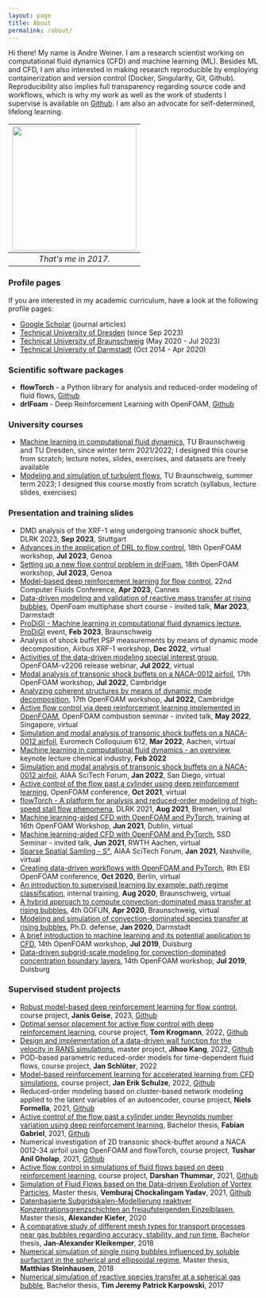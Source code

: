 ```yaml
---
layout: page
title: About
permalink: /about/
---
```


Hi there! My name is Andre Weiner. I am a research scientist working on computational fluid dynamics (CFD) and machine learning (ML). Besides ML and CFD, I am also interested in making research reproducible by employing containerization and version control (Docker, Singularity, Git, Github). Reproducibility also implies full transparency regarding source code and workflows, which is why my work as well as the work of students I supervise is available on [Github](https://github.com/AndreWeiner). I am also an advocate for self-determined, lifelong learning.

| <img src="{{ site.baseurl }}/assets/img/andre_weiner_reduced-edited.jpg"  width="250"> |
|:--:|
|*That's me in 2017.*|

### Profile pages

If you are interested in my academic curriculum, have a look at the following profile pages:

- [Google Scholar](https://scholar.google.de/citations?user=wCmTgzgAAAAJ&hl=de) (journal articles)
- [Technical University of Dresden](https://tu-dresden.de/ing/maschinenwesen/ism/psm/die-professur/beschaeftigte/weiner-andre) (since Sep 2023)
- [Technical University of Braunschweig](https://www.tu-braunschweig.de/ism/forschung/modellierung-und-regelung-von-stroemungen/mitarbeiter/weiner) (May 2020 - Jul 2023)
- [Technical University of Darmstadt](https://www.mma.tu-darmstadt.de/index/mitarbeiter_3/mitarbeiter_details_mma_45120.en.jsp) (Oct 2014 - Apr 2020)

### Scientific software packages

- **flowTorch** - a Python library for analysis and reduced-order modeling of fluid flows, [Github](https://github.com/FlowModelingControl/flowtorch)
- **drlFoam** - Deep Reinforcement Learning with OpenFOAM, [Github](https://github.com/OFDataCommittee/drlfoam)

### University courses

- [Machine learning in computational fluid dynamics](https://github.com/AndreWeiner/ml-cfd-lecture), TU Braunschweig and TU Dresden, since winter term 2021/2022; I designed this course from scratch; lecture notes, slides, exercises, and datasets are freely available
- [Modeling and simulation of turbulent flows](https://github.com/AndreWeiner/turbulence_modelling_lecture), TU Braunschweig, summer term 2023; I designed this course mostly from scratch (syllabus, lecture slides, exercises)

### Presentation and training slides

- DMD analysis of the XRF-1 wing undergoing transonic shock buffet, DLRK 2023, **Sep 2023**, Stuttgart
- [Advances in the application of DRL to flow control](https://andreweiner.github.io/reveal.js/ofw_talk_2023.html#/), 18th OpenFOAM workshop, **Jul 2023**, Genoa
- [Setting up a new flow control problem in drlFoam](https://andreweiner.github.io/reveal.js/ofw_training_2023.html#/), 18th OpenFOAM workshop, **Jul 2023**, Genoa
- [Model-based deep reinforcement learning for flow control](https://andreweiner.github.io/reveal.js/cfc2023.html#/), 22nd Computer Fluids Conference, **Apr 2023**, Cannes
- [Data-driven modeling and validation of reactive mass transfer at rising bubbles](https://andreweiner.github.io/reveal.js/ofmf_short_course_mar2023.html#/), OpenFoam multiphase short course - invited talk, **Mar 2023**, Darmstadt
- [ProDiGI - Machine learning in computational fluid dynamics lecture](https://andreweiner.github.io/reveal.js/prodigi_final.html#/), [ProDiGI](https://www.tu-braunschweig.de/en/teaching-and-media-education/our-services/international-teaching/prodigi) event, **Feb 2023**, Braunschweig
- Analysis of shock buffet PSP measurements by means of dynamic mode decomposition, Airbus XRF-1 workshop, **Dec 2022**, virtual
- [Activities of the data-driven modeling special interest group](https://andreweiner.github.io/reveal.js/release_webinar_2206.html#/), OpenFOAM-v2206 release webinar, **Jul 2022**, virtual
- [Modal analysis of transonic shock buffets on a NACA-0012 airfoil](https://andreweiner.github.io/reveal.js/ofw2022_naca_dmd.html#/), 17th OpenFOAM workshop, **Jul 2022**, Cambridge
- [Analyzing coherent structures by means of dynamic mode decomposition](https://andreweiner.github.io/reveal.js/ofw2022_dmd_training.html#/), 17th OpenFOAM workshop, **Jul 2022**, Cambridge
- [Active flow control via deep reinforcement learning implemented in OpenFOAM](https://andreweiner.github.io/reveal.js/combustion_seminar_may2022.html#/), OpenFOAM combustion seminar - invited talk, **May 2022**, Singapore, virtual
- [Simulation and modal analysis of transonic shock buffets on a NACA-0012 airfoil](https://andreweiner.github.io/reveal.js/euromech2022_buffet.html#/), Euromech Colloquium 612, **Mar 2022**, Aachen, virtual
- [Machine learning in computational fluid dynamics - an overview](https://andreweiner.github.io/reveal.js/mlcfd_overview_feb2022.html#/), keynote lecture chemical industry, **Feb 2022**
- [Simulation and modal analysis of transonic shock buffets on a NACA-0012 airfoil](https://andreweiner.github.io/reveal.js/aiaa2022_buffet.html#/), AIAA SciTech Forum, **Jan 2022**, San Diego, virtual
- [Active control of the flow past a cylinder using deep reinforcement learning](https://andreweiner.github.io/reveal.js/of_conf_2021.html#/), OpenFOAM conference, **Oct 2021**, virtual
- [flowTorch - A platform for analysis and reduced-order modeling of high-speed stall flow phenomena](https://andreweiner.github.io/reveal.js/DLRK_2021.html#/), DLRK 2021, **Aug 2021**, Bremen, virtual
- [Machine learning-aided CFD with OpenFOAM and PyTorch](https://andreweiner.github.io/reveal.js/ofw_training_2021.html#/), training at 16th OpenFOAM Workshop, **Jun 2021**, Dublin, virtual
- [Machine learning-aided CFD with OpenFOAM and PyTorch](https://andreweiner.github.io/reveal.js/ssd_seminar_2021.html#/), SSD Seminar - invited talk, **Jun 2021**, RWTH Aachen, virtual
- [Sparse Spatial Samling - S³](https://wp-ml-cfd.s3.eu-central-1.amazonaws.com/wp-content/uploads/2020/12/29173309/aiaa_2021_fernex_weiner_noack_semaan.pdf), AIAA SciTech Forum, **Jan 2021**, Nashville, virtual
- [Creating data-driven workflows with OpenFOAM and PyTorch](https://andreweiner.github.io/reveal.js/of_conf_2020.html#/), 8th ESI OpenFOAM conference, **Oct 2020**, Berlin, virtual
- [An introduction to supervised learning by example: path regime classification](https://andreweiner.github.io/reveal.js/path_regime_classification_2020.html#/), internal training, **Aug 2020**, Braunschweig, virtual
- [A hybrid approach to compute convection-dominated mass transfer at rising bubbles](https://andreweiner.github.io/reveal.js/gofun2020.html#/), 4th GOFUN, **Apr 2020**, Braunschweig, virtual
- [Modeling and simulation of convection-dominated species transfer at rising bubbles](https://andreweiner.github.io/reveal.js/phd_defence.html#/), Ph.D. defense, **Jan 2020**, Darmstadt
- [A brief introduction to machine learning and its potential application to CFD](https://andreweiner.github.io/reveal.js/ofw2019_slides.html#/), 14th OpenFOAM workshop, **Jul 2019**, Duisburg
- [Data-driven subgrid-scale modeling for convection-dominated concentration boundary layers](https://andreweiner.github.io/reveal.js/ofw2019_sgs_modeling.html#/), 14th OpenFOAM workshop, **Jul 2019**, Duisburg

### Supervised student projects

- [Robust model-based deep reinforcement learning for flow control](https://zenodo.org/record/7642927#.ZEqIt41Bxkg), course project, **Janis Geise**, 2023, [Github](https://github.com/JanisGeise/robust_MB_DRL_for_flow_control)
- [Optimal sensor placement for active flow control with deep reinforcement learning](https://zenodo.org/record/7636959#.Y-qTLcbMJkg), course project, **Tom Krogmann**, 2022, [Github](https://github.com/TomKrogmann/Optimal_Sensor_Placement_for_Active_Flow_Control_in_Deep_Reinforcement_Learning)
- [Design and implementation of a data-driven wall function for the velocity in RANS simulations](https://zenodo.org/record/6590747), master project, **Jihoo Kang**, 2022, [Github](https://github.com/JihooKang-KOR/Data_driven_wall_modeling)
- POD-based parametric reduced-order models for time-dependent fluid flows, course project, **Jan Schlüter**, 2022
- [Model-based reinforcement learning for accelerated learning from CFD simulations](https://doi.org/10.5281/zenodo.6375574), course project, **Jan Erik Schulze**, 2022, [Github](https://github.com/ErikSchulze1796/Active_flow_control_past_cylinder_using_DRL)
- Reduced-order modeling based on cluster-based network modeling applied to the latent variables of an autoencoder, course project, **Niels Formella**, 2021, [Github](https://github.com/nformella/Cluster-based-network-modeling-using-auto-encoders)
- [Active control of the flow past a cylinder under Reynolds number variation using deep reinforcement learning](https://zenodo.org/record/5634050#.YaumMrso9hE), Bachelor thesis, **Fabian Gabriel**, 2021, [Github](https://github.com/FabianGabriel/Active_flow_control_past_cylinder_using_DRL)
- Numerical investigation of 2D transonic shock-buffet around a NACA 0012-34 airfoil using OpenFOAM and flowTorch, course project, **Tushar Anil Gholap**, 2021, [Github](https://github.com/Tushargh29/transonic_shock_buffet)
- [Active flow control in simulations of fluid flows based on deep reinforcement learning](https://zenodo.org/record/4897961#.YL58_TqxVhE), course project, **Darshan Thummar**, 2021, [Github](https://github.com/darshan315/flow_past_cylinder_by_DRL)
- [Simulation of Fluid Flows based on the Data-driven Evolution of Vortex Particles](https://publikationsserver.tu-braunschweig.de/receive/dbbs_mods_00069386), Master thesis, **Vemburaj Chockalingam Yadav**, 2021, [Github](https://github.com/VemburajYadav/DeepLearningLagrangainVortexDynamics)
- [Datenbasierte Subgridskalen-Modellierung reaktiver Konzentrationsgrenzschichten an freiaufsteigenden Einzelblasen](https://tuprints.ulb.tu-darmstadt.de/11667/), Master thesis, **Alexander Kiefer**, 2020
- [A comparative study of different mesh types for transport processes near gas bubbles regarding accuracy, stability, and run time](https://tuprints.ulb.tu-darmstadt.de/7321/), Bachelor thesis, **Jan-Alexander Kleikemper**, 2018
- [Numerical simulation of single rising bubbles influenced by soluble surfactant in the spherical and ellipsoidal regime](https://tuprints.ulb.tu-darmstadt.de/8296/), Master thesis, **Matthias Steinhausen**, 2018
- [Numerical simulation of reactive species transfer at a spherical gas bubble](https://tuprints.ulb.tu-darmstadt.de/6940/), Bachelor thesis, **Tim Jeremy Patrick Karpowski**, 2017